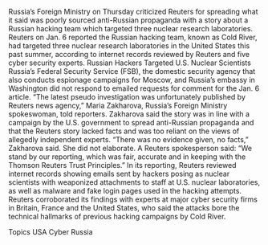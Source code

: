 Russia’s Foreign Ministry on Thursday criticized Reuters for spreading what it said was poorly sourced anti-Russian propaganda with a story about a Russian hacking team which targeted three nuclear research laboratories.
Reuters on Jan. 6 reported the Russian hacking team, known as Cold River, had targeted three nuclear research laboratories in the United States this past summer, according to internet records reviewed by Reuters and five cyber security experts.
Russian Hackers Targeted U.S. Nuclear Scientists
Russia’s Federal Security Service (FSB), the domestic security agency that also conducts espionage campaigns for Moscow, and Russia’s embassy in Washington did not respond to emailed requests for comment for the Jan. 6 article.
“The latest pseudo investigation was unfortunately published by Reuters news agency,” Maria Zakharova, Russia’s Foreign Ministry spokeswoman, told reporters.
Zakharova said the story was in line with a campaign by the U.S. government to spread anti-Russian propaganda and that the Reuters story lacked facts and was too reliant on the views of allegedly independent experts.
“There was no evidence given, no facts,” Zakharova said. She did not elaborate.
A Reuters spokesperson said: “We stand by our reporting, which was fair, accurate and in keeping with the Thomson Reuters Trust Principles.”
In its reporting, Reuters reviewed internet records showing emails sent by hackers posing as nuclear scientists with weaponized attachments to staff at U.S. nuclear laboratories, as well as malware and fake login pages used in the hacking attempts.
Reuters corroborated its findings with experts at major cyber security firms in Britain, France and the United States, who said the attacks bore the technical hallmarks of previous hacking campaigns by Cold River.

Topics
USA
Cyber
Russia
